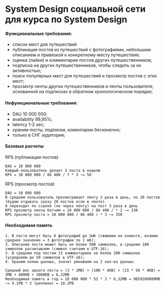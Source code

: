 # System Design социальной сети для курса по System Design

#### Функциональные требования:

- список мест для путешествий
- публикация постов из путешествий с фотографиями, небольшим описанием и привязкой к конкретному месту путешествия;
- оценка (лайки) и комментарии постов других путешественников;
- подписка на других путешественников, чтобы следить за их активностью;
- поиск популярных мест для путешествий и просмотр постов с этих мест;
- просмотр ленты других путешественников и ленты пользователя, основанной на подписках в обратном хронологическом порядке;

#### Нефункциональные требования:

- DAU 10 000 000;
- availability 99,95%;
- latency 1-2 sec;
- храним посты, подписки, коментарии бесконечно;
- только в СНГ аудитория;

#### Базовые расчеты

RPS (публикация постов)
```
DAU = 10 000 000
Каждый пользователь делает 3 поста в неделю
RPS = 10 000 000 / 86 400 / 7 * 3 ~= 50
```

RPS (просмотр постов)
```
DAU = 10 000 000
В среднем пользователь просматривает ленту 2 раза в день, по 20 постов (будем отдавать сразу 20 постов если в ленте).
А переходит по ссылке (не через ленту) на пост 3 раза в день
RPS просмотр ленты батчем = 10 000 000 / 86 400 / * 2 ~= 230
RPS просмотр поста = 10 000 000 / 86 400 / * 3 ~= 350
```

#### Необходимая память

```
1. В посте могут быть 6 фотографий до 2мб (сжимаем на клиенте, возмем среднее значение = 3 фотографии по 1 мб);
3. Описание поста может быть не более 500 символов, в среднем 100 символов расчитываем (символ считаем в UTF-16);
3. В среднем под постом 15 комментариев не более 200 символов (усредняем до 50 символов в UTF-16);
4. Храним копии данных, значит умножаем на 2 кол-во данных.

Средний вес одного поста = (3 * 1MB) + (100 * 4KB) + (15 * 50 * 4KB) = 3MB + 400KB + 3000KB = 6,32MB
Необходимая память в год = 10 000 000 * 52 * 3 * 6,32MB = 9859200000MB ~= 9.1PB * 2 (реплики) = 18.2PB
```
